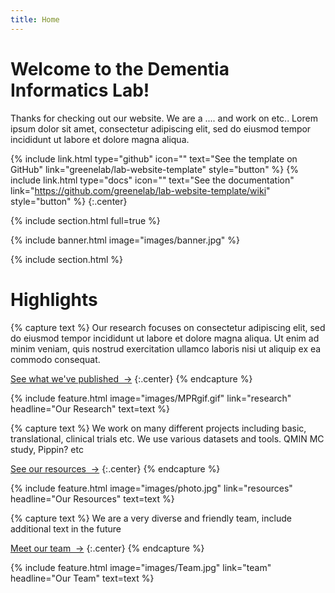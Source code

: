 ```yaml
---
title: Home
---
```


# Welcome to the Dementia Informatics Lab!

Thanks for checking out our website. We are a .... and work on etc.. Lorem ipsum dolor sit amet, consectetur adipiscing elit, sed do eiusmod tempor incididunt ut labore et dolore magna aliqua.

{%
  include link.html
  type="github"
  icon=""
  text="See the template on GitHub"
  link="greenelab/lab-website-template"
  style="button"
%}
{%
  include link.html
  type="docs"
  icon=""
  text="See the documentation"
  link="https://github.com/greenelab/lab-website-template/wiki"
  style="button"
%}
{:.center}

{% include section.html full=true %}

{% include banner.html image="images/banner.jpg" %}

{% include section.html %}

# Highlights

{% capture text %}
Our research focuses on consectetur adipiscing elit, sed do eiusmod tempor incididunt ut labore et dolore magna aliqua.
Ut enim ad minim veniam, quis nostrud exercitation ullamco laboris nisi ut aliquip ex ea commodo consequat.

[See what we've published &nbsp;→](research)
{:.center}
{% endcapture %}

{%
  include feature.html
  image="images/MPRgif.gif"
  link="research"
  headline="Our Research"
  text=text
%}

{% capture text %}
We work on many different projects including basic, translational, clinical trials etc. We use various datasets and tools. QMIN MC study, Pippin? etc

[See our resources &nbsp;→](resources)
{:.center}
{% endcapture %}

{%
  include feature.html
  image="images/photo.jpg"
  link="resources"
  headline="Our Resources"
  text=text
%}

{% capture text %}
We are a very diverse and friendly team, include additional text in the future

[Meet our team &nbsp;→](team)
{:.center}
{% endcapture %}

{%
  include feature.html
  image="images/Team.jpg"
  link="team"
  headline="Our Team"
  text=text
%}
